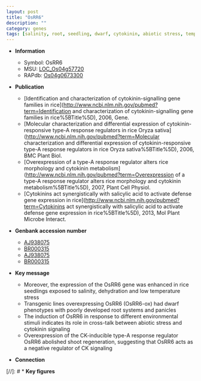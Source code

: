 ```yaml
---
layout: post
title: "OsRR6"
description: ""
category: genes
tags: [salinity, root, seedling, dwarf, cytokinin, abiotic stress, temperature, shoot, panicle]
---
```


* **Information**  
    + Symbol: OsRR6  
    + MSU: [LOC_Os04g57720](http://rice.plantbiology.msu.edu/cgi-bin/ORF_infopage.cgi?orf=LOC_Os04g57720)  
    + RAPdb: [Os04g0673300](http://rapdb.dna.affrc.go.jp/viewer/gbrowse_details/irgsp1?name=Os04g0673300)  

* **Publication**  
    + [Identification and characterization of cytokinin-signalling gene families in rice](http://www.ncbi.nlm.nih.gov/pubmed?term=Identification and characterization of cytokinin-signalling gene families in rice%5BTitle%5D), 2006, Gene.
    + [Molecular characterization and differential expression of cytokinin-responsive type-A response regulators in rice Oryza sativa](http://www.ncbi.nlm.nih.gov/pubmed?term=Molecular characterization and differential expression of cytokinin-responsive type-A response regulators in rice Oryza sativa%5BTitle%5D), 2006, BMC Plant Biol.
    + [Overexpression of a type-A response regulator alters rice morphology and cytokinin metabolism](http://www.ncbi.nlm.nih.gov/pubmed?term=Overexpression of a type-A response regulator alters rice morphology and cytokinin metabolism%5BTitle%5D), 2007, Plant Cell Physiol.
    + [Cytokinins act synergistically with salicylic acid to activate defense gene expression in rice](http://www.ncbi.nlm.nih.gov/pubmed?term=Cytokinins act synergistically with salicylic acid to activate defense gene expression in rice%5BTitle%5D), 2013, Mol Plant Microbe Interact.

* **Genbank accession number**  
    + [AJ938075](http://www.ncbi.nlm.nih.gov/nuccore/AJ938075)
    + [BR000315](http://www.ncbi.nlm.nih.gov/nuccore/BR000315)
    + [AJ938075](http://www.ncbi.nlm.nih.gov/nuccore/AJ938075)
    + [BR000315](http://www.ncbi.nlm.nih.gov/nuccore/BR000315)

* **Key message**  
    + Moreover, the expression of the OsRR6 gene was enhanced in rice seedlings exposed to salinity, dehydration and low temperature stress
    + Transgenic lines overexpressing OsRR6 (OsRR6-ox) had dwarf phenotypes with poorly developed root systems and panicles
    + The induction of OsRR6 in response to different environmental stimuli indicates its role in cross-talk between abiotic stress and cytokinin signaling
    + Overexpression of the CK-inducible type-A response regulator OsRR6 abolished shoot regeneration, suggesting that OsRR6 acts as a negative regulator of CK signaling

* **Connection**  

[//]: # * **Key figures**  


